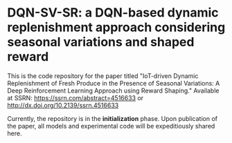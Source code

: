 # DQN-SV-SR: a DQN-based dynamic replenishment approach considering seasonal variations and shaped reward

This is the code repository for the paper titled "IoT-driven Dynamic Replenishment of Fresh Produce in the Presence of Seasonal Variations: A Deep Reinforcement Learning Approach using Reward Shaping." Available at SSRN: https://ssrn.com/abstract=4516633 or http://dx.doi.org/10.2139/ssrn.4516633

Currently, the repository is in the **initialization** phase. Upon publication of the paper, all models and experimental code will be expeditiously shared here.
